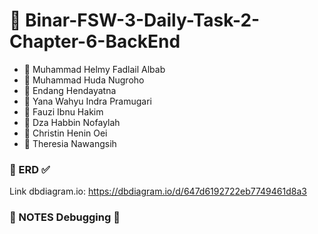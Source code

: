 # 📝 Binar-FSW-3-Daily-Task-2-Chapter-6-BackEnd

- 👦 Muhammad Helmy Fadlail Albab
- 👦 Muhammad Huda Nugroho
- 👦 Endang Hendayatna
- 👦 Yana Wahyu Indra Pramugari
- 👦 Fauzi Ibnu Hakim
- 👧 Dza Habbin Nofaylah
- 👧 Christin Henin Oei
- 👧 Theresia Nawangsih

### 📌 ERD ✅

Link dbdiagram.io: https://dbdiagram.io/d/647d6192722eb7749461d8a3

### 📝 NOTES Debugging 📝
